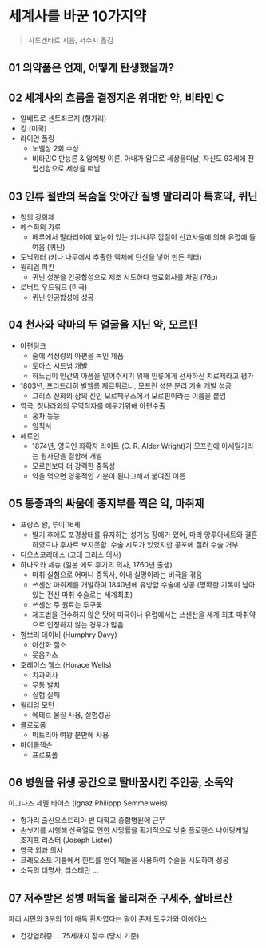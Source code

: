 # 세계사를 바꾼 10가지약
> 사토겐타로 지음, 서수지 옮김

## 01 의약품은 언제, 어떻게 탄생했을까?

## 02 세계사의 흐름을 결정지은 위대한 약, 비타민 C
- 알베트로 센트죄르지 (헝가리)
- 킹 (미국)
- 라이언 폴링 
  - 노벨상 2회 수상
  - 비타민C 만능론 & 암예방 이론, 아내가 암으로 세상을떠남, 자신도 93세에 전립선암으로 세상을 떠남

## 03 인류 절반의 목숨을 앗아간 질병 말라리아 특효약, 퀴닌
- 청의 강희제
- 예수회의 가루 
  - 페루에서 말라리아에 효능이 있는 키나나무 껍질이 선교사들에 의해 유렵에 들여옴 (퀴닌)
- 토닉워터 (키나 나무에서 추출한 액체에 탄산을 넣어 만든 워터)
- 윌리엄 퍼킨
  - 퀴닌 성분을 인공합성으로 제조 시도하다 염료회사를 차림 (76p)
- 로버트 우드워드 (미국)
  - 퀴닌 인공합성에 성공
 

## 04 천사와 악마의 두 얼굴을 지닌 약, 모르핀
- 아편팅크
  - 술에 적정량의 아편을 녹인 제품
  - 토마스 시드넘 개발
  - 하느님이 인간의 아픔을 덜어주시기 위해 인류에게 선사하신 치료제라고 평가
- 1803년, 프리드리히 빌헬름 제르튀르너, 모프린 성분 분리 기술 개발 성공
  - 그리스 신화의 잠의 신인 모르페우스에서 모르핀이라는 이름을 붙임
- 영국, 청나라와의 무역적자를 메우기위해 아편수출
  - 홍차 등등
  - 임칙서
- 헤로인
  - 1874년, 영국인 화확자 라이트 (C. R. Alder Wright)가 모프린에 아세틸기라는 원자단을 결합해 개발
  - 모르핀보다 더 강력한 중독성 
  - 약을 먹으면 영웅적인 기분이 된다고해서 붙여진 이름

## 05 통증과의 싸움에 종지부를 찍은 약, 마취제
- 프랑스 왕, 루이 16세
  - 발기 후에도 포경상태를 유지하는 성기능 장애가 있어, 마리 앙투아네트와 결혼하였으나 후사르 보지못함. 수술 시도가 있었지만 공포에 질려 수술 거부
- 디오스코리데스 (고대 그리스 의사)
- 하나오카 세슈 (일본 에도 후기의 의사, 1760년 출생)
  - 마취 실험으로 어머니 중독사, 아내 실명이라는 비극을 겪음
  - 쓰센산 마취제를 개발하여 1840년에 유방암 수술에 성공 (명확한 기록이 남아있는 전신 마취 수술로는 세계최초)
  - 쓰센산 주 원료는 투구꽃
  - 제조법을 전수하지 않은 탓에 미국이나 유럽에서는 쓰센산을 세계 최초 마취약으로 인정하지 않는 경우가 많음
- 험브리 데이비 (Humphry Davy)
  - 아산화 질소
  - 웃음가스
- 호레이스 웰스 (Horace Wells)
  - 치과의사
  - 무통 발치
  - 실험 실패
- 윌리엄 모턴
   - 에테르 물질 사용, 실험성공
- 클로로폼
  - 빅토리아 여왕 분만에 사용
- 마이클잭슨
  - 프로포폴

## 06 병원을 위생 공간으로 탈바꿈시킨 주인공, 소독약
이그나즈 제멜 바이스 (Ignaz Philippp Semmelweis)
  - 헝가리 출신오스트리아 빈 대학교 종합병원에 근무 
  - 손씻기를 시행해 산욕열로 인한 사망률을 획기적으로 낮춤
플로렌스 나이팅게일       
조지프 리스터 (Joseph Lister)
  - 영국 외과 의사
  - 크레오소토 기름에서 힌트를 얻어 페놀을 사용하여 수술을 시도하여 성공
  - 소독의 대명사, 리스테린 ...

## 07 저주받은 성병 매독을 물리쳐준 구세주, 살바르산
파리 시민의 3분의 1이 매독 환자였다는 말이 존재
도쿠가와 이에야스
- 건강염려증 ... 75세까지 장수 (당시 기준)